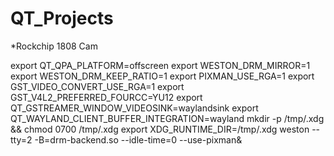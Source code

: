 # QT_Projects
*Rockchip 1808 Cam

export QT_QPA_PLATFORM=offscreen
export WESTON_DRM_MIRROR=1
export WESTON_DRM_KEEP_RATIO=1
export PIXMAN_USE_RGA=1
export GST_VIDEO_CONVERT_USE_RGA=1
export GST_V4L2_PREFERRED_FOURCC=YU12
export QT_GSTREAMER_WINDOW_VIDEOSINK=waylandsink
export QT_WAYLAND_CLIENT_BUFFER_INTEGRATION=wayland
mkdir -p /tmp/.xdg &&  chmod 0700 /tmp/.xdg
export XDG_RUNTIME_DIR=/tmp/.xdg
weston --tty=2 -B=drm-backend.so --idle-time=0 --use-pixman&
